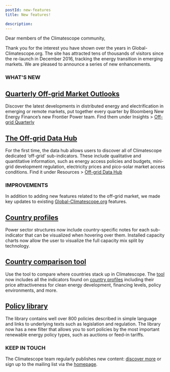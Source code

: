```yaml
---
postId: new-features
title: New features!

description: 
---
```


Dear members of the Climatescope community, 

Thank you for the interest you have shown over the years in Global-Climatescope.org. The site has attracted tens of thousands of visitors since the re-launch in December 2016, tracking the energy transition in emerging markets. We are pleased to announce a series of new enhancements. 

### WHAT'S NEW

## [Quarterly Off-grid Market Outlooks](/en/off-grid-quarterly/) 
Discover the latest developments in distributed energy and electrification in emerging or remote markets, put together every quarter by Bloomberg New Energy Finance’s new Frontier Power team. Find them under Insights > [Off-grid Quarterly](/en/off-grid-quarterly/)  

## [The Off-grid Data Hub](/en/off-grid-data-hub/) 
For the first time, the data hub allows users to discover all of Climatescope dedicated ‘off-grid’ sub-indicators. These include qualitative and quantitative information, such as energy access policies and budgets, mini-grid development regulation, electricity prices and pico-solar market access conditions. Find it under Resources > [Off-grid Data Hub](/en/off-grid-data-hub/) 

### IMPROVEMENTS

In addition to adding new features related to the off-grid market, we made key updates to existing [Global-Climatescope.org](/en/) features. 

## [Country profiles](/en/results/)   
Power sector structures now include country-specific notes for each sub-indicator that can be visualized when hovering over them. Installed capacity charts now allow the user to visualize the full capacity mix split by technology. 

## [Country comparison tool](/en/compare/)   
Use the tool to compare where countries stack up in Climatescope. The [tool](/en/compare/) now includes all the indicators found on [country profiles](/en/results/) including their price attractiveness for clean energy development, financing levels, policy environments, and more. 

## [Policy library](/en/policies/#/)
The library contains well over 800 policies described in simple language and links to underlying texts such as legislation and regulation. The library now has a new filter that allows you to sort policies by the most important renewable energy policy types, such as auctions or feed-in tariffs. 

### KEEP IN TOUCH
The Climatescope team regularly publishes new content: [discover more](/en/blog/) or sign up to the mailing list via the [homepage](/en/).
